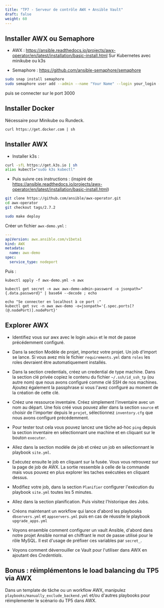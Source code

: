 ```yaml
---
title: "TP7 - Serveur de contrôle AWX + Ansible Vault" 
draft: false
weight: 60
---
```

## Installer AWX ou Semaphore

- AWX : <https://ansible.readthedocs.io/projects/awx-operator/en/latest/installation/basic-install.html>
Sur Kubernetes avec minikube ou k3s

<!-- - Rundeck : <https://docs.rundeck.com/docs/administration/install/>
`docker run -it -p 4440:4440 rundeckpro/enterprise:5.1.1` -->

- Semaphore : <https://github.com/ansible-semaphore/semaphore>
```bash
sudo snap install semaphore
sudo semaphore user add --admin --name "Your Name" --login your_login --email your-email@examaple.com --password your_password
```
puis se connecter sur le port 3000

## Installer Docker
Nécessaire pour Minikube ou Rundeck.

`curl https://get.docker.com | sh`

## Installer AWX

- Installer k3s :
```bash
curl -sfL https://get.k3s.io | sh
alias kubectl="sudo k3s kubectl"
```

- Puis suivre ces instructions :
(inspiré de <https://ansible.readthedocs.io/projects/awx-operator/en/latest/installation/basic-install.html>)

```bash
git clone https://github.com/ansible/awx-operator.git
cd awx-operator
git checkout tags/2.7.2

sudo make deploy
```

Créer un fichier `awx-demo.yml` :
```yaml
---
apiVersion: awx.ansible.com/v1beta1
kind: AWX
metadata:
  name: awx-demo
spec:
  service_type: nodeport
```

Puis :
```
kubectl apply -f awx-demo.yml -n awx

kubectl get secret -n awx awx-demo-admin-password -o jsonpath="{.data.password}" | base64 --decode ; echo

echo "Se connecter en localhost à ce port :"
kubectl get svc -n awx awx-demo -o=jsonpath='{.spec.ports[?(@.nodePort)].nodePort}'
```

## Explorer AWX

- Identifiez vous sur awx avec le login `admin` et le mot de passe précédemment configuré.

- Dans la section Modèle de projet, importez votre projet. Un job d'import se lance. Si vous avez mis le fichier `requirements.yml` dans  `roles` les roles devraient être automatiquement installés.

- Dans la section credentials, créez un credential de type machine. Dans la section clé privée copiez le contenu du fichier `~/.ssh/id_ssh_tp` (ou autre nom) que nous avons configuré comme clé SSH de nos machines. Ajoutez également la passphrase si vous l'avez configuré au moment de la création de cette clé.

- Créez une ressource inventaire. Créez simplement l'inventaire avec un nom au départ. Une fois créé vous pouvez aller dans la section `source` et choisir de l'importer depuis le `projet`, sélectionnez `inventory.cfg` que nous avons configuré précédemment.
<!-- Bien que nous utilisions AWX les ip n'ont pas changé car AWX est en local et peut donc se connecter au reste de notre infrastructure LXD. -->

- Pour tester tout cela vous pouvez lancez une tâche ad-hoc `ping` depuis la section inventaire en sélectionnant une machine et en cliquant sur le bouton `executer`.

- Allez dans la section modèle de job et créez un job en sélectionnant le playbook `site.yml`.

- Exécutez ensuite le job en cliquant sur la fusée. Vous vous retrouvez sur la page de job de AWX. La sortie ressemble à celle de la commande mais vous pouvez en plus explorer les taches exécutées en cliquant dessus.

- Modifiez votre job, dans la section `Planifier` configurer l'exécution du playbook `site.yml` toutes les 5 minutes.

- Allez dans la section planification. Puis visitez l'historique des Jobs.

- Créons maintenant un workflow qui lance d'abord les playbooks `dbservers.yml` et `appservers.yml` puis en cas de réussite le playbook `upgrade_apps.yml`

- Voyons ensemble comment configurer un vault Ansible, d'abord dans notre projet Ansible normal en chiffrant le mot de passe utilisé pour le rôle MySQL. Il est d'usage de préfixer ces variables par `secret_`.

- Voyons comment déverrouiller ce Vault pour l'utiliser dans AWX en ajoutant des *Credentials*.

## Bonus : réimplémentons le load balancing du TP5 via AWX

Dans un template de tâche ou un workflow AWX, manipulez `playbooks/manually_exclude_backend.yml` et/ou d'autres playbooks pour réimplementer le scénario du TP5 dans AWX.
